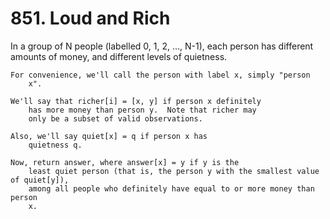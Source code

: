 # 851. Loud and Rich

In a group of N people (labelled 0, 1, 2, ..., N-1), each person has different
        amounts of money, and different levels of quietness.

    For convenience, we'll call the person with label x, simply "person
        x".

    We'll say that richer[i] = [x, y] if person x definitely
        has more money than person y.  Note that richer may
        only be a subset of valid observations.

    Also, we'll say quiet[x] = q if person x has
        quietness q.

    Now, return answer, where answer[x] = y if y is the
        least quiet person (that is, the person y with the smallest value of quiet[y]),
        among all people who definitely have equal to or more money than person
        x.